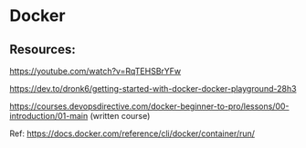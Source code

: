 # Docker

## Resources:

https://youtube.com/watch?v=RqTEHSBrYFw

https://dev.to/dronk6/getting-started-with-docker-docker-playground-28h3

https://courses.devopsdirective.com/docker-beginner-to-pro/lessons/00-introduction/01-main (written course)

Ref: https://docs.docker.com/reference/cli/docker/container/run/


